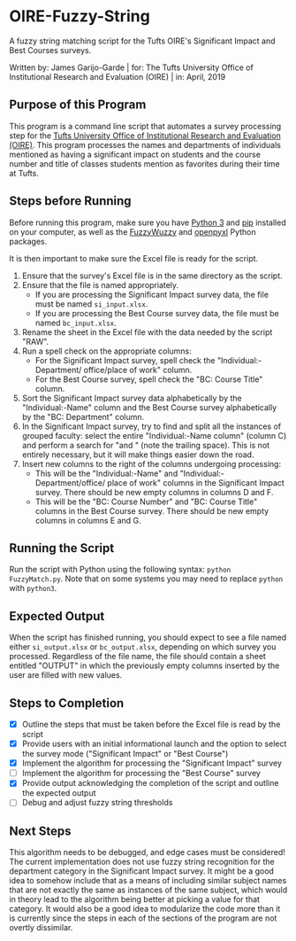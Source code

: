 OIRE-Fuzzy-String
=================

A fuzzy string matching script for the Tufts OIRE's Significant Impact and Best
Courses surveys.

Written by:  James Garijo-Garde | 
        for: The Tufts University Office of Institutional Research and
             Evaluation (OIRE) |
        in:  April, 2019

## Purpose of this Program
This program is a command line script that automates a survey processing step
for the
[Tufts University Office of Institutional Research and Evaluation (OIRE)](https://provost.tufts.edu/institutionalresearch).
This program processes the names and departments of individuals mentioned as
having a significant impact on students and the course number and title of
classes students mention as favorites during their time at Tufts.

## Steps before Running
Before running this program, make sure you have
[Python 3](https://www.python.org/downloads) and
[pip](https://pypi.org/project/pip) installed on your computer, as well as the
[FuzzyWuzzy](https://github.com/seatgeek/fuzzywuzzy) and
[openpyxl](https://openpyxl.readthedocs.io/en/stable) Python packages.

It is then important to make sure the Excel file is ready for the script.
1. Ensure that the survey's Excel file is in the same directory as the script.
2. Ensure that the file is named appropriately.
   - If you are processing the Significant Impact survey data, the file must be
     named `si_input.xlsx`.
   - If you are processing the Best Course survey data, the file must be named
     `bc_input.xlsx`.
3. Rename the sheet in the Excel file with the data needed by the script "RAW".
4. Run a spell check on the appropriate columns:
   - For the Significant Impact survey, spell check the "Individual:-Department/
     office/place of work" column.
   - For the Best Course survey, spell check the "BC: Course Title" column.
5. Sort the Significant Impact survey data alphabetically by the
   "Individual:-Name" column and the Best Course survey alphabetically by the
   "BC: Department" column.
6. In the Significant Impact survey, try to find and split all the instances of
   grouped faculty: select the entire "Individual:-Name column" (column C) and
   perform a search for "and " (note the trailing space). This is not entirely
   necessary, but it will make things easier down the road.
7. Insert new columns to the right of the columns undergoing processing:
   - This will be the "Individual:-Name" and "Individual:-Department/office/
     place of work" columns in the Significant Impact survey. There should be
     new empty columns in columns D and F.
   - This will be the "BC: Course Number" and "BC: Course Title" columns in the
     Best Course survey. There should be new empty columns in columns E and G.

## Running the Script
Run the script with Python using the following syntax: `python FuzzyMatch.py`.
Note that on some systems you may need to replace `python` with `python3`.

## Expected Output
When the script has finished running, you should expect to see a file named
either `si_output.xlsx` or `bc_output.xlsx`, depending on which survey you
processed. Regardless of the file name, the file should contain a sheet entitled
"OUTPUT" in which the previously empty columns inserted by the user are filled
with new values.

## Steps to Completion
- [x] Outline the steps that must be taken before the Excel file is read by the
  script
- [x] Provide users with an initial informational launch and the option to
  select the survey mode ("Significant Impact" or "Best Course")
- [x] Implement the algorithm for processing the "Significant Impact" survey
- [ ] Implement the algorithm for processing the "Best Course" survey
- [x] Provide output acknowledging the completion of the script and outline the
  expected output
- [ ] Debug and adjust fuzzy string thresholds

## Next Steps
This algorithm needs to be debugged, and edge cases must be considered! The
current implementation does not use fuzzy string recognition for the department
category in the Significant Impact survey. It might be a good idea to somehow
include that as a means of including similar subject names that are not exactly
the same as instances of the same subject, which would in theory lead to the
algorithm being better at picking a value for that category. It would also be a
good idea to modularize the code more than it is currently since the steps in
each of the sections of the program are not overtly dissimilar.
